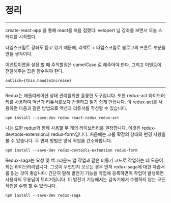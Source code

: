 # 정리
---

create-react-app 을 통해 react를 처음 접했다.
velopert 님 강좌를 보면서 오늘 스터디를 시작했다.

타입스크립트 강좌도 듣고 있기 때문에, 리액트 + 타입스크립로 블로그의 프론트 부분을 만들 생각이다.

이벤트이름을 설정 할 때 주의할점은 camelCase 로 해주어야 한다.
그리고 이벤트에 전달해주는 값은 함수여야 한다.

```onClick={this.handleIncrease} ```

----

Redux는 애플리케이션 상태 관리를위한 훌륭한 도구입니다.
또한 redux-act 라이브러리를 사용하여 액션과 리듀서를보다
간결하고 읽기 쉽게 만듭니다.
이 redux-act를 사용하면 다음과 같은 방법으로 액션과 리듀서를 작성할 수 있습니다.

```npm install --save-dev redux react-redux redux-act```


나는 또한 redux와 함께 사용할 두 개의 라이브러리를 권장합니다.
이것은 redux-devtools-extension과 redux-form입니다.
처음에는 크롬 확장의 상태와 변경 사항을 볼 수 있습니다.
두 번째 방법은 양식 작업을 간소화합니다.

```npm install --save-dev redux-devtools-extension redux-form```


Redux-saga는 요청 및 백그라운드 앱 작업과 같은 비동기 코드로 작업하는 데 도움이되는 라이브러리입니다.
그것이 무엇인지 모르는 경우 먼저 redux-saga에 대한 자습서를 읽는 것이 좋습니다.
간단히 말해 발전기 기능을 작업에 등록하면이 작업이 발생하면 사용자의 무용담이 트리거됩니다.
이 발전기 기능에서는 감속기에서 수행하지 않는 모든 작업을 수행 할 수 있습니다.

```npm install --save-dev redux-saga```




